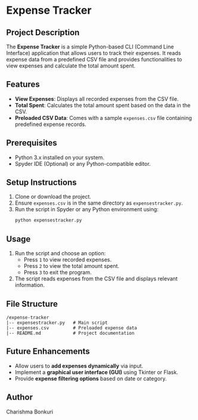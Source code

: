 # Expense Tracker

## Project Description
The **Expense Tracker** is a simple Python-based CLI (Command Line Interface) application that allows users to track their expenses. It reads expense data from a predefined CSV file and provides functionalities to view expenses and calculate the total amount spent.

## Features
- **View Expenses**: Displays all recorded expenses from the CSV file.
- **Total Spent**: Calculates the total amount spent based on the data in the CSV.
- **Preloaded CSV Data**: Comes with a sample `expenses.csv` file containing predefined expense records.

## Prerequisites
- Python 3.x installed on your system.
- Spyder IDE (Optional) or any Python-compatible editor.

## Setup Instructions
1. Clone or download the project.
2. Ensure `expenses.csv` is in the same directory as `expensestracker.py`.
3. Run the script in Spyder or any Python environment using:
   ```bash
   python expensestracker.py
   ```

## Usage
1. Run the script and choose an option:
   - Press `1` to view recorded expenses.
   - Press `2` to view the total amount spent.
   - Press `3` to exit the program.
2. The script reads expenses from the CSV file and displays relevant information.

## File Structure
```
/expense-tracker
|-- expensestracker.py   # Main script
|-- expenses.csv         # Preloaded expense data
|-- README.md            # Project documentation
```

## Future Enhancements
- Allow users to **add expenses dynamically** via input.
- Implement a **graphical user interface (GUI)** using Tkinter or Flask.
- Provide **expense filtering options** based on date or category.

## Author
Charishma Bonkuri

